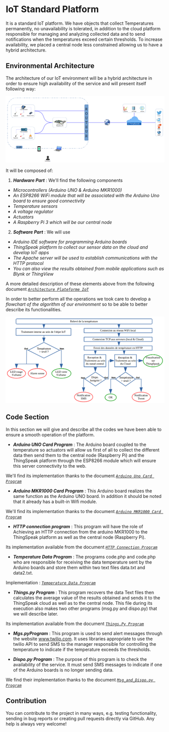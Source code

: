 # IoT Standard Platform 

It is a standard IoT platform. We have objects that collect
Temperatures permanently, no unavailability is tolerated,
in addition to the cloud platform responsible for managing and analyzing
collected data and to send notifications when the
temperatures exceed certain thresholds. To increase availability,
we placed a central node less constrained allowing us to have
a hybrid architecture.

## Environmental Architecture 

The architecture of our IoT environment will be a hybrid 
architecture in order to ensure high availability of the service 
and will present itself following way:

![*Architecture Plateforme IoT*](https://github.com/AbdramCoulby/IoT-Standard-Platform/blob/master/Architecture/Images/architecture_environnement.PNG "Architecture Plateforme IoT")

It will be composed of: 
1. ***Hardware Part*** : We'll find the following components
*  *Microcontrollers (Arduino UNO & Arduino MKR1000)*
*  *An ESP8266 WiFi module that will be associated with 
the Arduino Uno board to ensure good connectivity*
*  *Temperature sensors*
*  *A voltage regulator*
*  *Actuators*
*  *A Raspberry Pi 3 which will be our central node*

2. ***Software Part*** : We will use  
*  *Arduino IDE software for programming Arduino boards*
*  *ThingSpeak platform to collect our sensor data on the cloud and develop IoT apps*
*  *The Apache server will be used to establish communications with the HTTP protocol*
*  *You can also view the results obtained from mobile 
applications such as Blynk or ThingView*

A more detailed description of these elements above from the following document
[*`Architecture Plateforme IoT`*](Architecture/Architecture_de_l'environnement_IoT.pdf)


In order to better perform all the operations we took care to develop a *flowchart of the algorithm of our environment* 
so to be able to better describe its functionalities.

![*Organigramme de l'algorithme*](Architecture/Images/organigramme_algorithme_environnement.PNG)

## Code Section

In this section we will give and describe all the codes 
we have been able to ensure a smooth operation of the platform.

* ***Arduino UNO Card Program*** : The Arduino board coupled to the temperature so actuators will allow us first of all 
to collect the different data then send them to the central node (Raspberry Pi) and the ThingSpeak platform through 
the ESP8266 module which will ensure this server connectivity to the web.

We'll find its implementation thanks to the document [*`Arduino Uno Card Program`*](Codes/Arduino_Uno_Program.md)


* ***Arduino MKR1000 Card Program*** : This Arduino board realizes
the same function as the Arduino UNO board. In addition it should be noted that it already has a built-in Wifi module. 

We'll find its implementation thanks to the document [*`Arduino MKR1000 Card Program`*](Arduino_MKR1000_Program.md)

* ***HTTP connection program*** : This program will have the role of Achieving an HTTP connection from the arduino MKR1000 
to the ThingSpeak platform as well as the central node (Raspberry Pi).

Its implementation available from the document [*`HTTP Connection Program`*](Codes/HTPP_Connection.md)

* ***Temperature Data Program*** : The programs code.php and code.php who are responsible for receiving the data 
temperature sent by the Arduino boards and store 
them within two text files data.txt and data2.txt.

Implementation : [*`Temperature Data Program`*](https://github.com/AbdramCoulby/IoT-Standard-Platform/blob/master/Codes/Temperature_codes.md.md)


* ***Things.py Program*** : This program recovers the data Text files then calculates the average value of the results 
obtained and sends it to the ThingSpeak cloud as well as to the central node. 
This file during its execution also makes two other programs (msg.py and dispo.py) 
that we will describe later.

Its implementation available from the document [*`Things.Py Program`*](https://github.com/AbdramCoulby/IoT-Standard-Platform/blob/master/Codes/Things.py)


* ***Mgs.pyProgram*** : This program is used to send alert messages
through the website www.twilio.com. It uses libraries
appropriate to use the twilio API to send SMS to the manager
responsible for controlling the temperature to indicate if the temperature exceeds
the thresholds.
 
 * ***Dispo.py Program*** : The purpose of this program is to check the availability of the service. It must send SMS 
 messages to indicate if one of the Arduino boards is no longer sending data.
 
 We find their implementation thanks to the document [*`Msg_and_Dispo.py Program`*](Msg_and_Dispo.py)
 
## Contribution 
You can contribute to the project in many ways, e.g. testing functionality, sending in bug reports or creating pull requests directly via GitHub. Any help is always very welcome!
